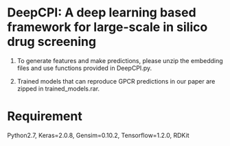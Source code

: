 # DeepCPI: A deep learning based framework for large-scale in silico drug screening

1. To generate features and make predictions, please unzip the embedding files and use functions provided in DeepCPI.py.

2. Trained models that can reproduce GPCR predictions in our paper are zipped in trained_models.rar.

# Requirement
Python2.7, Keras=2.0.8, Gensim=0.10.2, Tensorflow=1.2.0, RDKit

